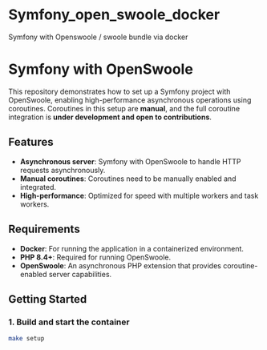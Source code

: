 # Symfony_open_swoole_docker
Symfony with Openswoole / swoole bundle via docker

# Symfony with OpenSwoole

This repository demonstrates how to set up a Symfony project with OpenSwoole, enabling high-performance asynchronous operations using coroutines. 
Coroutines in this setup are **manual**, and the full coroutine integration is **under development and open to contributions**.

## Features

- **Asynchronous server**: Symfony with OpenSwoole to handle HTTP requests asynchronously.
- **Manual coroutines**: Coroutines need to be manually enabled and integrated.
- **High-performance**: Optimized for speed with multiple workers and task workers.

## Requirements

- **Docker**: For running the application in a containerized environment.
- **PHP 8.4+**: Required for running OpenSwoole.
- **OpenSwoole**: An asynchronous PHP extension that provides coroutine-enabled server capabilities.

## Getting Started


### 1. Build and start the container

```bash
make setup
```

